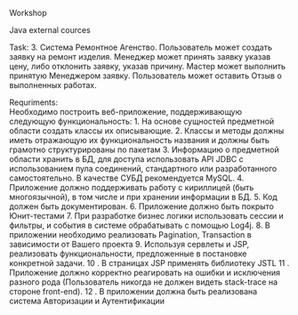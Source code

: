 Workshop

Java external cources

Task:
3. Система Ремонтное Агенство.
Пользователь может создать заявку на ремонт изделия. Менеджер может принять заявку указав цену, либо отклонить заявку, указав причину. Мастер может выполнить принятую Менеджером заявку. Пользователь может оставить Отзыв о выполненных работах.


Requriments:	
Необходимо построить веб-приложение, поддерживающую следующую функциональность:
    1. На основе сущностей предметной области создать классы их описывающие.
    2. Классы и методы должны иметь отражающую их функциональность названия и должны быть грамотно структурированы по пакетам
    3. Информацию о предметной области хранить в БД, для доступа использовать API JDBC с использованием пула соединений, стандартного или разработанного самостоятельно. В качестве СУБД рекомендуется MySQL. 
    4. Приложение должно поддерживать работу с кириллицей (быть многоязычной), в том числе и при хранении информации в БД.
    5. Код должен быть документирован.
    6. Приложение должно быть покрыто Юнит-тестами
    7. При разработке бизнес логики использовать сессии и фильтры, и события в системе обрабатывать с помощью Log4j.
    8. В приложении необходимо реализовать Pagination, Transaction в зависимости от Вашего проекта
    9. Используя сервлеты и JSP, реализовать функциональности, предложенные в постановке конкретной задачи.
    10 . В страницах JSP применять библиотеку JSTL
    11 . Приложение должно корректно реагировать на ошибки и исключения разного рода (Пользователь никогда не должен видеть stack-trace на стороне front-end).
    12 . В приложении должна быть реализована система Авторизации и Аутентификации
